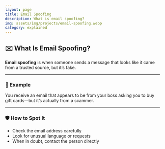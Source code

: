 ```yaml
---
layout: page
title: Email Spoofing
description: What is email spoofing?
img: assets/img/projects/email-spoofing.webp
category: explained
---
```


## ✉️ What Is Email Spoofing?

**Email spoofing** is when someone sends a message that looks like it came from a trusted source, but it’s fake.

---

### 🧪 Example

You receive an email that appears to be from your boss asking you to buy gift cards—but it’s actually from a scammer.

---

### 🛡️ How to Spot It

- Check the email address carefully
- Look for unusual language or requests
- When in doubt, contact the person directly
